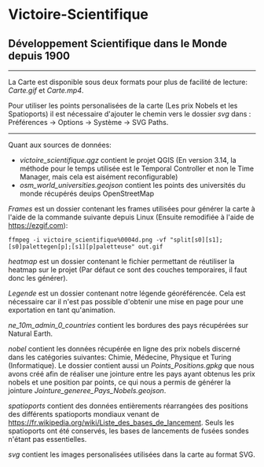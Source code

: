 # Victoire-Scientifique

## Développement Scientifique dans le Monde depuis 1900

---

La Carte est disponible sous deux formats pour plus de facilité de lecture: _Carte.gif_ et _Carte.mp4_.

Pour utiliser les points personalisées de la carte (Les prix Nobels et les Spatioports) il est nécessaire d'ajouter le chemin vers le dossier _svg_ dans : Préférences -> Options -> Système -> SVG Paths.

---

Quant aux sources de données:
- _victoire\_scientifique.qgz_ contient le projet QGIS (En version 3.14, la méthode pour le temps utilisée est le Temporal Controller et non le Time Manager, mais cela est aisément reconfigurable)
- _osm\_world\_universities.geojson_ contient les points des universités du monde récupérés deuips OpenStreetMap

_Frames_ est un dossier contenant les frames utilisées pour générer la carte à l'aide de la commande suivante depuis Linux (Ensuite remodifiée à l'aide de https://ezgif.com):
```
ffmpeg -i victoire_scientifique%0004d.png -vf "split[s0][s1];[s0]palettegen[p];[s1][p]paletteuse" out.gif
```

_heatmap_ est un dossier contenant le fichier permettant de réutiliser la heatmap sur le projet (Par défaut ce sont des couches temporaires, il faut donc les générer).

_Legende_ est un dossier contenant notre légende géoréférencée. Cela est nécessaire car il n'est pas possible d'obtenir une mise en page pour une exportation en tant qu'animation.

_ne\_10m\_admin\_0\_countries_ contient les bordures des pays récupérées sur Natural Earth.

_nobel_ contient les données récupérée en ligne des prix nobels discerné dans les catégories suivantes: Chimie, Médecine, Physique et Turing (Informatique). Le dossier contient aussi un _Points\_Positions.gpkg_ que nous avons créé afin de réaliser une jointure entre les pays ayant obtenus les prix nobels et une position par points, ce qui nous a permis de générer la jointure _Jointure\_generee\_Pays\_Nobels.geojson_.

_spatioports_ contient des données entièrements réarrangées des positions des différents spatioports mondiaux venant de https://fr.wikipedia.org/wiki/Liste_des_bases_de_lancement. Seuls les spatioports ont été conservés, les bases de lancements de fusées sondes n'étant pas essentielles.

_svg_ contient les images personalisées utilisées dans la carte au format SVG.